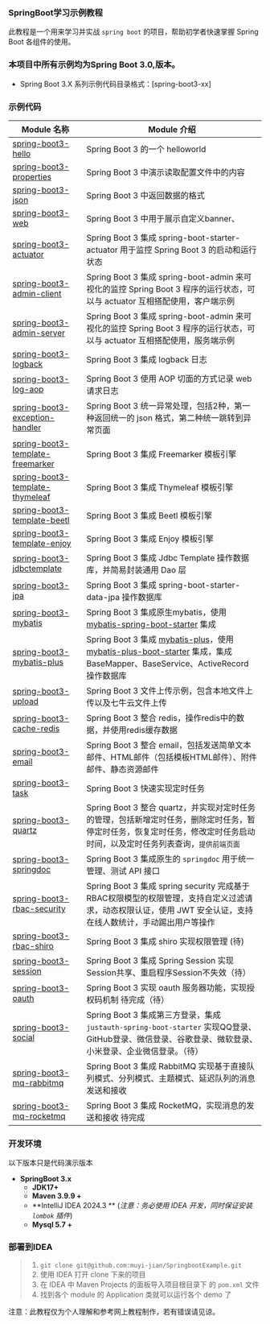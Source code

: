 ### SpringBoot学习示例教程

此教程是一个用来学习并实战 `spring boot` 的项目，帮助初学者快速掌握 Spring Boot 各组件的使用。

### 本项目中所有示例均为Spring Boot 3.0,版本。

- Spring Boot 3.X 系列示例代码目录格式：[spring-boot3-xx]

### 示例代码

| Module 名称                                                                                                                       | Module 介绍                                                                                                                                                  |
|---------------------------------------------------------------------------------------------------------------------------------|------------------------------------------------------------------------------------------------------------------------------------------------------------|
| [spring-boot3-hello](https://github.com/muyi-jian/SpringbootExample/tree/master/spring-boot3-hello)                             | Spring Boot 3 的一个 helloworld                                                                                                                               |
| [spring-boot3-properties](https://github.com/muyi-jian/SpringbootExample/tree/master/spring-boot3-properties)                   | Spring Boot 3 中演示读取配置文件中的内容                                                                                                                                |
| [spring-boot3-json](https://github.com/muyi-jian/SpringbootExample/tree/master/spring-boot3-json)                               | Spring Boot 3 中返回数据的格式                                                                                                                                     |
| [spring-boot3-web](https://github.com/muyi-jian/SpringbootExample/tree/master/spring-boot3-web)                                 | Spring Boot 3 中用于展示自定义banner、                                                                                                                              |
| [spring-boot3-actuator](https://github.com/muyi-jian/SpringbootExample/tree/master/spring-boot3-actuator)                       | Spring Boot 3 集成 spring-boot-starter-actuator 用于监控 Spring Boot 3 的启动和运行状态                                                                                  |
| [spring-boot3-admin-client](https://github.com/muyi-jian/SpringbootExample/tree/master/spring-boot3-admin/admin-client)         | Spring Boot 3 集成 spring-boot-admin 来可视化的监控 Spring Boot 3 程序的运行状态，可以与 actuator 互相搭配使用，客户端示例                                                                 |
| [spring-boot3-admin-server](https://github.com/muyi-jian/SpringbootExample/tree/master/spring-boot3-admin/admin-server)         | Spring Boot 3 集成 spring-boot-admin 来可视化的监控 Spring Boot 3 程序的运行状态，可以与 actuator 互相搭配使用，服务端示例                                                                 |
| [spring-boot3-logback](https://github.com/muyi-jian/SpringbootExample/tree/master/spring-boot3-logback)                         | Spring Boot 3 集成 logback 日志                                                                                                                                |
| [spring-boot3-log-aop](https://github.com/muyi-jian/SpringbootExample/tree/master/spring-boot3-log-aop)                         | Spring Boot 3 使用 AOP 切面的方式记录 web 请求日志                                                                                                                      |
| [spring-boot3-exception-handler](https://github.com/muyi-jian/SpringbootExample/tree/master/spring-boot3-exception-handler)     | Spring Boot 3 统一异常处理，包括2种，第一种返回统一的 json 格式，第二种统一跳转到异常页面                                                                                                    |
| [spring-boot3-template-freemarker](https://github.com/muyi-jian/SpringbootExample/tree/master/spring-boot3-template-freemarker) | Spring Boot 3 集成 Freemarker 模板引擎                                                                                                                           |
| [spring-boot3-template-thymeleaf](https://github.com/muyi-jian/SpringbootExample/tree/master/spring-boot3-template-thymeleaf)   | Spring Boot 3 集成 Thymeleaf 模板引擎                                                                                                                            |
| [spring-boot3-template-beetl](https://github.com/muyi-jian/SpringbootExample/tree/master/spring-boot3-template-beetl)           | Spring Boot 3 集成 Beetl 模板引擎                                                                                                                                |
| [spring-boot3-template-enjoy](https://github.com/muyi-jian/SpringbootExample/tree/master/spring-boot3-template-enjoy)           | Spring Boot 3 集成 Enjoy 模板引擎                                                                                                                                |
| [spring-boot3-jdbctemplate](https://github.com/muyi-jian/SpringbootExample/tree/master/spring-boot3-jdbctemplate)               | Spring Boot 3 集成 Jdbc Template 操作数据库，并简易封装通用 Dao 层                                                                                                         |
| [spring-boot3-jpa](https://github.com/muyi-jian/SpringbootExample/tree/master/spring-boot3-jpa)                                 | Spring Boot 3 集成 spring-boot-starter-data-jpa 操作数据库                                                                                                        |
| [spring-boot3-mybatis](https://github.com/muyi-jian/SpringbootExample/tree/master/spring-boot3-mybatis)                         | Spring Boot 3 集成原生mybatis，使用 [mybatis-spring-boot-starter](https://github.com/mybatis/spring-boot-starter) 集成                                              |
| [spring-boot3-mybatis-plus](https://github.com/muyi-jian/SpringbootExample/tree/master/spring-boot3-mybatis-plus)               | Spring Boot 3 集成 [mybatis-plus](https://mybatis.plus/)，使用 [mybatis-plus-boot-starter](http://mp.baomidou.com/) 集成，集成 BaseMapper、BaseService、ActiveRecord 操作数据库 |
| [spring-boot3-upload](https://github.com/muyi-jian/SpringbootExample/tree/master/spring-boot3-upload)                           | Spring Boot 3 文件上传示例，包含本地文件上传以及七牛云文件上传                                                                                                                     |
| [spring-boot3-cache-redis](https://github.com/muyi-jian/SpringbootExample/tree/master/spring-boot3-cache-redis)                 | Spring Boot 3 整合 redis，操作redis中的数据，并使用redis缓存数据                                                                                                            |
| [spring-boot3-email](https://github.com/muyi-jian/SpringbootExample/tree/master/spring-boot3-email)                             | Spring Boot 3 整合 email，包括发送简单文本邮件、HTML邮件（包括模板HTML邮件）、附件邮件、静态资源邮件                                                                                           |
| [spring-boot3-task](https://github.com/muyi-jian/SpringbootExample/tree/master/spring-boot3-task)                               | Spring Boot 3 快速实现定时任务                                                                                                                                     |
| [spring-boot3-quartz](https://github.com/muyi-jian/SpringbootExample/tree/master/spring-boot3-quartz)                           | Spring Boot 3 整合 quartz，并实现对定时任务的管理，包括新增定时任务，删除定时任务，暂停定时任务，恢复定时任务，修改定时任务启动时间，以及定时任务列表查询，`提供前端页面`                                                           |
| [spring-boot3-springdoc](https://github.com/muyi-jian/SpringbootExample/tree/master/spring-boot3-springdoc)                     | Spring Boot 3 集成原生的 `springdoc` 用于统一管理、测试 API 接口                                                                                                           |
| [spring-boot3-rbac-security](https://github.com/muyi-jian/SpringbootExample/tree/master/spring-boot3-rbac-security)             | Spring Boot 3 集成 spring security 完成基于RBAC权限模型的权限管理，支持自定义过滤请求，动态权限认证，使用 JWT 安全认证，支持在线人数统计，手动踢出用户等操作                                                         |
| [spring-boot3-rbac-shiro](https://github.com/muyi-jian/SpringbootExample/tree/master/spring-boot3-rbac-shiro)                   | Spring Boot 3 集成 shiro 实现权限管理 (待)                                                                                                                          |
| [spring-boot3-session](https://github.com/muyi-jian/SpringbootExample/tree/master/spring-boot3-session)                         | Spring Boot 3 集成 Spring Session 实现Session共享、重启程序Session不失效（待）                                                                                              |
| [spring-boot3-oauth](https://github.com/muyi-jian/SpringbootExample/tree/master/spring-boot3-oauth)                             | Spring Boot 3 实现 oauth 服务器功能，实现授权码机制 待完成（待）                                                                                                                |
| [spring-boot3-social](https://github.com/muyi-jian/SpringbootExample/tree/master/spring-boot3-social)                           | Spring Boot 3 集成第三方登录，集成 `justauth-spring-boot-starter` 实现QQ登录、GitHub登录、微信登录、谷歌登录、微软登录、小米登录、企业微信登录。（待）                                                     |
| [spring-boot3-mq-rabbitmq](https://github.com/muyi-jian/SpringbootExample/tree/master/spring-boot3-mq-rabbitmq)                 | Spring Boot 3 集成 RabbitMQ 实现基于直接队列模式、分列模式、主题模式、延迟队列的消息发送和接收                                                                                                |
| [spring-boot3-mq-rocketmq](https://github.com/muyi-jian/SpringbootExample/tree/master/spring-boot3-mq-rocketmq)                 | Spring Boot 3 集成 RocketMQ，实现消息的发送和接收 待完成                                                                                                                   |

### 开发环境

以下版本只是代码演示版本


- **SpringBoot 3.x**
    - **JDK17+**
    - **Maven 3.9.9 +**
    - **IntelliJ IDEA 2024.3 ** (*注意：务必使用 IDEA 开发，同时保证安装 `lombok` 插件*)
    - **Mysql 5.7 +**

### 部署到IDEA

> 1. `git clone git@github.com:muyi-jian/SpringbootExample.git`
> 2. 使用 IDEA 打开 clone 下来的项目
> 3. 在 IDEA 中 Maven Projects 的面板导入项目根目录下 的 `pom.xml` 文件
> 4. 找到各个 module 的 Application 类就可以运行各个 demo 了

注意：此教程仅为个人理解和参考网上教程制作，若有错误请见谅。
